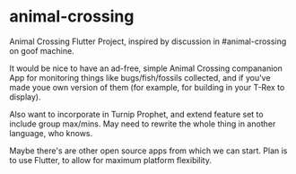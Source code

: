# animal-crossing
Animal Crossing Flutter Project, inspired by discussion in #animal-crossing on goof machine. 

It would be nice to have an ad-free, simple Animal Crossing compananion App for monitoring things like bugs/fish/fossils collected, and if you've made youe own version of them (for example, for building in your T-Rex to display).

Also want to incorporate in Turnip Prophet, and extend feature set to include group max/mins. May need to rewrite the whole thing in another language, who knows.

Maybe there's are other open source apps from which we can start. Plan is to use Flutter, to allow for maximum platform flexibility.


